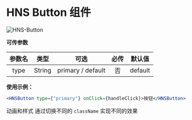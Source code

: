 # HNS Button 组件

  <a>
    <img src="https://img.shields.io/badge/HNS--Button-v1.0-%23ff6987" alt="HNS-Button">
  </a>

**可传参数**

| 参数名  |   类型   |        可选         | 必传  |   默认值   |
|:----:|:------:|:-----------------:|:---:|:-------:|
| type | String | primary / default |  否  | default |

**使用示例：**

```jsx
<HNSButton type={"primary"} onClick={handleClick}>按钮</HNSButton>
```

动画和样式 通过切换不同的 `className` 实现不同的效果
